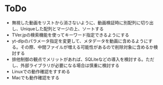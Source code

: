 # ToDo

- 無視した動画をリストから消さないように、動画検証時に別配列に切り出し、Uniqueした配列とマージの上、ソートする
- TVer.jpの検索機能を使ってキーワード指定できるようにする
- yt-dlpのパラメータ指定を変更して、メタデータを動画に含めるようにする。その際、中間ファイルが増える可能性があるので削除対象に含めるか検討する
- 排他制御の観点でメリットがあれば、SQLiteなどの導入を検討する。ただし、外部ライブラリが必要になる場合は慎重に検討する
- Linuxでの動作確認をすすめる
- Macでも動作確認をする
